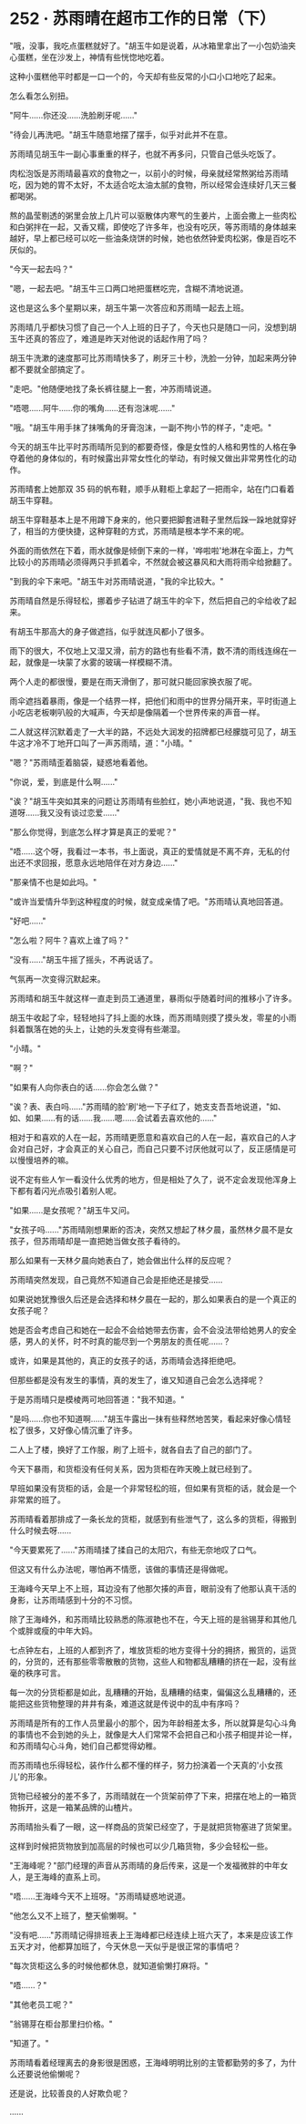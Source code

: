 <link rel="stylesheet" href="../../styles/text.css" />
<h1>252 · 苏雨晴在超市工作的日常（下）</h1>

"哦，没事，我吃点蛋糕就好了。"胡玉牛如是说着，从冰箱里拿出了一小包奶油夹心蛋糕，坐在沙发上，神情有些恍惚地吃着。

这种小蛋糕他平时都是一口一个的，今天却有些反常的小口小口地吃了起来。

怎么看怎么别扭。

"阿牛......你还没......洗脸刷牙呢......"

"待会儿再洗吧。"胡玉牛随意地摆了摆手，似乎对此并不在意。

苏雨晴见胡玉牛一副心事重重的样子，也就不再多问，只管自己低头吃饭了。

肉松泡饭是苏雨晴最喜欢的食物之一，以前小的时候，母亲就经常熬粥给苏雨晴吃，因为她的胃不太好，不太适合吃太油太腻的食物，所以经常会连续好几天三餐都喝粥。

熬的晶莹剔透的粥里会放上几片可以驱散体内寒气的生姜片，上面会撒上一些肉松和白粥拌在一起，又香又糯，即使吃了许多年，也没有吃厌，等苏雨晴的身体越来越好，早上都已经可以吃一些油条烧饼的时候，她也依然钟爱肉松粥，像是百吃不厌似的。

"今天一起去吗？"

"嗯，一起去吧。"胡玉牛三口两口地把蛋糕吃完，含糊不清地说道。

这也是这么多个星期以来，胡玉牛第一次答应和苏雨晴一起去上班。

苏雨晴几乎都快习惯了自己一个人上班的日子了，今天也只是随口一问，没想到胡玉牛还真的答应了，难道是昨天对他说的话起作用了吗？

胡玉牛洗漱的速度那可比苏雨晴快多了，刷牙三十秒，洗脸一分钟，加起来两分钟都不要就全部搞定了。

"走吧。"他随便地找了条长裤往腿上一套，冲苏雨晴说道。

"唔嗯......阿牛......你的嘴角......还有泡沫呢......"

"哦。"胡玉牛用手抹了抹嘴角的牙膏泡沫，一副不拘小节的样子，"走吧。"

今天的胡玉牛比平时苏雨晴所见到的都要奇怪，像是女性的人格和男性的人格在争夺着他的身体似的，有时候露出非常女性化的举动，有时候又做出非常男性化的动作。

苏雨晴套上她那双 35 码的帆布鞋，顺手从鞋柜上拿起了一把雨伞，站在门口看着胡玉牛穿鞋。

胡玉牛穿鞋基本上是不用蹲下身来的，他只要把脚套进鞋子里然后跺一跺地就穿好了，相当的方便快捷，这种穿鞋的方式，苏雨晴是根本学不来的呢。

外面的雨依然在下着，雨水就像是倾倒下来的一样，'哗啦啦'地淋在伞面上，力气比较小的苏雨晴必须得两只手抓着伞，不然就会被这暴风和大雨将雨伞给掀翻了。

"到我的伞下来吧。"胡玉牛对苏雨晴说道，"我的伞比较大。"

苏雨晴自然是乐得轻松，挪着步子钻进了胡玉牛的伞下，然后把自己的伞给收了起来。

有胡玉牛那高大的身子做遮挡，似乎就连风都小了很多。

雨下的很大，不仅地上又湿又滑，前方的路也有些看不清，数不清的雨线连绵在一起，就像是一块蒙了水雾的玻璃一样模糊不清。

两个人走的都很慢，要是在雨天滑倒了，那可就只能回家换衣服了呢。

雨伞遮挡着暴雨，像是一个结界一样，把他们和雨中的世界分隔开来，平时街道上小吃店老板喇叭般的大喊声，今天却是像隔着一个世界传来的声音一样。

二人就这样沉默着走了一大半的路，不远处大润发的招牌都已经朦胧可见了，胡玉牛这才冷不丁地开口叫了一声苏雨晴，道："小晴。"

"嗯？"苏雨晴歪着脑袋，疑惑地看着他。

"你说，爱，到底是什么啊......"

"诶？"胡玉牛突如其来的问题让苏雨晴有些脸红，她小声地说道，"我、我也不知道呀......我又没有谈过恋爱......"

"那么你觉得，到底怎么样才算是真正的爱呢？"

"唔......这个呀，我看过一本书，书上面说，真正的爱情就是不离不弃，无私的付出还不求回报，愿意永远地陪伴在对方身边......"

"那亲情不也是如此吗。"

"或许当爱情升华到这种程度的时候，就变成亲情了吧。"苏雨晴认真地回答道。

"好吧......"

"怎么啦？阿牛？喜欢上谁了吗？"

"没有......"胡玉牛摇了摇头，不再说话了。

气氛再一次变得沉默起来。

苏雨晴和胡玉牛就这样一直走到员工通道里，暴雨似乎随着时间的推移小了许多。

胡玉牛收起了伞，轻轻地抖了抖上面的水珠，而苏雨晴则摸了摸头发，零星的小雨斜着飘落在她的头上，让她的头发变得有些潮湿。

"小晴。"

"啊？"

"如果有人向你表白的话......你会怎么做？"

"诶？表、表白吗......"苏雨晴的脸'刷'地一下子红了，她支支吾吾地说道，"如、如、如果......有的话......我......嗯......会试着去喜欢他的......"

相对于和喜欢的人在一起，苏雨晴更愿意和喜欢自己的人在一起，喜欢自己的人才会对自己好，才会真正的关心自己，而自己只要不讨厌他就可以了，反正感情是可以慢慢培养的嘛。

说不定有些人乍一看没什么优秀的地方，但是相处了久了，说不定会发现他浑身上下都有着闪光点吸引着别人呢。

"如果......是女孩呢？"胡玉牛又问。

"女孩子吗......"苏雨晴刚想果断的否决，突然又想起了林夕晨，虽然林夕晨不是女孩子，但苏雨晴却是一直把她当做女孩子看待的。

那么如果有一天林夕晨向她表白了，她会做出什么样的反应呢？

苏雨晴突然发现，自己竟然不知道自己会是拒绝还是接受......

如果说她犹豫很久后还是会选择和林夕晨在一起的，那么如果表白的是一个真正的女孩子呢？

她是否会考虑自己和她在一起会不会给她带去伤害，会不会没法带给她男人的安全感，男人的关怀，时不时真的能尽到一个男朋友的责任呢......？

或许，如果是其他的，真正的女孩子的话，苏雨晴会选择拒绝吧。

但那些都是没有发生的事情，真的发生了，谁又知道自己会怎么选择呢？

于是苏雨晴只是模棱两可地回答道："我不知道。"

"是吗......你也不知道啊......"胡玉牛露出一抹有些释然地苦笑，看起来好像心情轻松了很多，又好像心情沉重了许多。

二人上了楼，换好了工作服，刷了上班卡，就各自去了自己的部门了。

今天下暴雨，和货柜没有任何关系，因为货柜在昨天晚上就已经到了。

早班如果没有货柜的话，会是一个非常轻松的班，但如果有货柜的话，就会是一个非常累的班了。

苏雨晴看着那排成了一条长龙的货柜，就感到有些泄气了，这么多的货柜，得搬到什么时候去呀......

"今天要累死了......"苏雨晴揉了揉自己的太阳穴，有些无奈地叹了口气。

但这又有什么办法呢，哪怕再不情愿，该做的事情还是得做呢。

王海峰今天早上不上班，耳边没有了他那欠揍的声音，眼前没有了他那认真干活的身影，让苏雨晴感到十分的不习惯。

除了王海峰外，和苏雨晴比较熟悉的陈淑艳也不在，今天上班的是翁锡芽和其他几个或胖或瘦的中年大妈。

七点钟左右，上班的人都到齐了，堆放货柜的地方变得十分的拥挤，搬货的，运货的，分货的，还有那些零零散散的货物，这些人和物都乱糟糟的挤在一起，没有丝毫的秩序可言。

每一次的分货柜都是如此，乱糟糟的开始，乱糟糟的结束，偏偏这么乱糟糟的，还能把这些货物整理的井井有条，难道这就是传说中的乱中有序吗？

苏雨晴是所有的工作人员里最小的那个，因为年龄相差太多，所以就算是勾心斗角的事情也不会到她的头上，就像是大人们常常不会把自己和小孩子相提并论一样，和苏雨晴勾心斗角，她们自己都觉得幼稚。

而苏雨晴也乐得轻松，装作什么都不懂的样子，努力扮演着一个天真的'小女孩儿'的形象。

货物已经被分的差不多了，苏雨晴就在一个货架前停了下来，把摆在地上的一箱货物拆开，这是一箱某品牌的山楂片。

苏雨晴抬头看了一眼，这一样商品的货架已经空了，于是就把货物塞进了货架里。

这样到时候把货物放到加高层的时候也可以少几箱货物，多少会轻松一些。

"王海峰呢？"部门经理的声音从苏雨晴的身后传来，这是一个发福微胖的中年女人，是王海峰的直系上司。

"唔......王海峰今天不上班呀。"苏雨晴疑惑地说道。

"他怎么又不上班了，整天偷懒啊。"

"没有吧......"苏雨晴记得排班表上王海峰都已经连续上班六天了，本来是应该工作五天才对，他都算加班了，今天休息一天似乎是很正常的事情吧？

"每次货柜这么多的时候他都休息，就知道偷懒打麻将。"

"唔......？"

"其他老员工呢？"

"翁锡芽在柜台那里扫价格。"

"知道了。"

苏雨晴看着经理离去的身影很是困惑，王海峰明明比别的主管都勤劳的多了，为什么还要说他偷懒呢？

还是说，比较善良的人好欺负呢？

......
